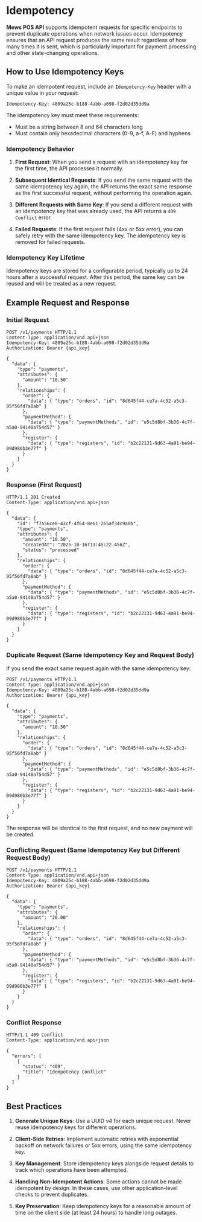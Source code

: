 
# Idempotency

__Mews POS API__ supports idempotent requests for specific endpoints to prevent duplicate operations when network issues occur. Idempotency ensures that an API request produces the same result regardless of how many times it is sent, which is particularly important for payment processing and other state-changing operations.

## How to Use Idempotency Keys

To make an idempotent request, include an `Idempotency-Key` header with a unique value in your request:

```
Idempotency-Key: 4809a25c-b188-4abb-a698-f2d02d35dd9a
```

The idempotency key must meet these requirements:
- Must be a string between 8 and 64 characters long
- Must contain only hexadecimal characters (0-9, a-f, A-F) and hyphens

### Idempotency Behavior

1. **First Request**: When you send a request with an idempotency key for the first time, the API processes it normally.

2. **Subsequent Identical Requests**: If you send the same request with the same idempotency key again, the API returns the exact same response as the first successful request, without performing the operation again.

3. **Different Requests with Same Key**: If you send a different request with an idempotency key that was already used, the API returns a `409 Conflict` error.

4. **Failed Requests**: If the first request fails (4xx or 5xx error), you can safely retry with the same idempotency key. The idempotency key is removed for failed requests.

### Idempotency Key Lifetime

Idempotency keys are stored for a configurable period, typically up to 24 hours after a successful request. After this period, the same key can be reused and will be treated as a new request.


## Example Request and Response

### Initial Request

```http
POST /v1/payments HTTP/1.1
Content-Type: application/vnd.api+json
Idempotency-Key: 4809a25c-b188-4abb-a698-f2d02d35dd9a
Authorization: Bearer {api_key}

{
  "data": {
    "type": "payments",
    "attributes": {
      "amount": "10.50"
    },
    "relationships": {
      "order": {
        "data": { "type": "orders", "id": "8d645f44-ce7a-4c52-a5c3-95f56fd7a8ab" }
      },
      "paymentMethod": {
        "data": { "type": "paymentMethods", "id": "e5c5d8bf-3b36-4c7f-a5a0-94148a754d57" }
      },
      "register": {
        "data": { "type": "registers", "id": "b2c22131-9d63-4a91-be94-09d980b3e77f" }
      }
    }
  }
}
```

### Response (First Request)

```http
HTTP/1.1 201 Created
Content-Type: application/vnd.api+json

{
  "data": {
    "id": "f7a56ce8-43cf-4f64-8e61-265af34c9a0b",
    "type": "payments",
    "attributes": {
      "amount": "10.50",
      "createdAt": "2025-10-16T13:45:22.456Z",
      "status": "processed"
    },
    "relationships": {
      "order": {
        "data": { "type": "orders", "id": "8d645f44-ce7a-4c52-a5c3-95f56fd7a8ab" }
      },
      "paymentMethod": {
        "data": { "type": "paymentMethods", "id": "e5c5d8bf-3b36-4c7f-a5a0-94148a754d57" }
      },
      "register": {
        "data": { "type": "registers", "id": "b2c22131-9d63-4a91-be94-09d980b3e77f" }
      }
    }
  }
}
```

### Duplicate Request (Same Idempotency Key and Request Body)

If you send the exact same request again with the same idempotency key:

```http
POST /v1/payments HTTP/1.1
Content-Type: application/vnd.api+json
Idempotency-Key: 4809a25c-b188-4abb-a698-f2d02d35dd9a
Authorization: Bearer {api_key}

{
  "data": {
    "type": "payments",
    "attributes": {
      "amount": "10.50"
    },
    "relationships": {
      "order": {
        "data": { "type": "orders", "id": "8d645f44-ce7a-4c52-a5c3-95f56fd7a8ab" }
      },
      "paymentMethod": {
        "data": { "type": "paymentMethods", "id": "e5c5d8bf-3b36-4c7f-a5a0-94148a754d57" }
      },
      "register": {
        "data": { "type": "registers", "id": "b2c22131-9d63-4a91-be94-09d980b3e77f" }
      }
    }
  }
}
```

The response will be identical to the first request, and no new payment will be created.

### Conflicting Request (Same Idempotency Key but Different Request Body)

```http
POST /v1/payments HTTP/1.1
Content-Type: application/vnd.api+json
Idempotency-Key: 4809a25c-b188-4abb-a698-f2d02d35dd9a
Authorization: Bearer {api_key}

{
  "data": {
    "type": "payments",
    "attributes": {
      "amount": "20.00"
    },
    "relationships": {
      "order": {
        "data": { "type": "orders", "id": "8d645f44-ce7a-4c52-a5c3-95f56fd7a8ab" }
      },
      "paymentMethod": {
        "data": { "type": "paymentMethods", "id": "e5c5d8bf-3b36-4c7f-a5a0-94148a754d57" }
      },
      "register": {
        "data": { "type": "registers", "id": "b2c22131-9d63-4a91-be94-09d980b3e77f" }
      }
    }
  }
}
```

### Conflict Response

```http
HTTP/1.1 409 Conflict
Content-Type: application/vnd.api+json

{
  "errors": [
    {
      "status": "409",
      "title": "Idempotency Conflict"
    }
  ]
}
```

## Best Practices

1. **Generate Unique Keys**: Use a UUID v4 for each unique request. Never reuse idempotency keys for different operations.

2. **Client-Side Retries**: Implement automatic retries with exponential backoff on network failures or 5xx errors, using the same idempotency key.

3. **Key Management**: Store idempotency keys alongside request details to track which operations have been attempted.

4. **Handling Non-Idempotent Actions**: Some actions cannot be made idempotent by design. In these cases, use other application-level checks to prevent duplicates.

5. **Key Preservation**: Keep idempotency keys for a reasonable amount of time on the client side (at least 24 hours) to handle long outages.
